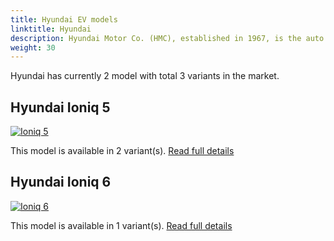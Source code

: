 ```yaml
---
title: Hyundai EV models
linktitle: Hyundai
description: Hyundai Motor Co. (HMC), established in 1967, is the auto sales leader in the Korean domestic market and exports vehicles to 190 countries worldwide. Hyundai Motor Co. operates the world's largest integrated automobile manufacturing facility in Ulsan, located on Korea's southeast coast. Their electric IONIQ series of EV has been popular.  
weight: 30
---
```

Hyundai has currently 2 model with total 3 variants in the market. 


## Hyundai Ioniq 5

[![Ioniq 5](https://media.evkx.net/multimedia/models/hyundai/ioniq_5/ioniq_5_long_range_2wd/main_1_st.jpg)](ioniq_5)

This model is available in 2 variant(s). 
[Read full details](ioniq_5/)

## Hyundai Ioniq 6

[![Ioniq 6](https://media.evkx.net/multimedia/models/hyundai/ioniq_6/ioniq_6_long_range_awd/main_1_st.jpg)](ioniq_6)

This model is available in 1 variant(s). 
[Read full details](ioniq_6/)
